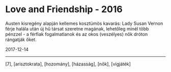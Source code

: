 # Love and Friendship - 2016

Austen kisregény alapján kellemes kosztümös kavarás: Lady Susan Vernon férje halála után új hű társat szeretne magának, lehetőleg minél több pénzzel - a férfiak fogalmatlanok és az okos (veszélyes) nők dróton rángatják őket.

2017-12-14

----

[7], [arisztokrata], [hozomány], [házasság], [nők], [vígjáték]
